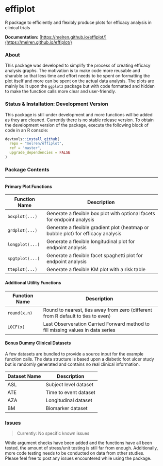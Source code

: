 # effiplot
R package to efficiently and flexibly produce plots for efficacy analysis in clinical trials

**Documentation:** [https://melren.github.io/effiplot/](https://melren.github.io/effiplot/)

### About

This package was developed to simplify the process of creating efficacy analysis graphs. The motivation is to make code more reusable and sharable so that less time and effort needs to be spent on formatting the plot itself and more can be spent on the actual data analysis. The plots are mainly built upon the `ggplot2` package but with code formatted and hidden to make the function calls more clear and user-friendly.

### Status & Installation: Development Version

This package is still under development and more functions will be added as they are cleaned.
Currently there is no stable release version. To obtain the development version of the package, execute the following block of code in an R console:
```r
devtools::install_github(
  repo = "melren/effiplot",
  ref = "master",
  upgrade_dependencies = FALSE
)
```
### Package Contents

---

#### Primary Plot Functions

Function Name | Description
-------------- | ---------------------------------------------------------------
`boxplot(...)` | Generate a flexible box plot with optional facets for endpoint analysis
`grdplot(...)` | Generate a flexible gradient plot (heatmap or bubble plot) for efficacy analysis
`longplot(...)`| Generate a flexible longitudinal plot for endpoint analysis
`spgtplot(...)`| Generate a flexible facet spaghetti plot for endpoint analysis
`tteplot(...)` | Generate a flexible KM plot with a risk table

#### Additional Utility Functions

Function Name | Description
-------------- | ---------------------------------------------------------------
`round(x,n)` | Round to nearest, ties away from zero (different from R default to ties to even) 
`LOCF(x)` | Last Observeration Carried Forward method to fill missing values in data series 

#### Bonus Dummy Clinical Datasets
A few datasets are bundled to provide a source input for the example function calls. The data structure is based upon a diabetic foot ulcer study but is randomly generated and contains no real clinical information.

Dataset Name | Description
-------------- | ---------------------------------------------------------------
ASL | Subject level dataset
ATE | Time to event dataset
AZA | Longitudinal dataset
BM | Biomarker dataset

### Issues
> Currently: No specific known issues

While argument checks have been added and the functions have all been tested, the amount of stress/unit testing is still far from enough. Additionally, more code testing needs to be conducted on data from other studies. Please feel free to post any issues encountered while using the package.
